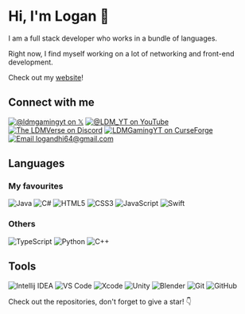 # Hi, I'm Logan 👋

I am a full stack developer who works in a bundle of languages.

Right now, I find myself working on a lot of networking and front-end development.

Check out my [website](https://logandhillon.github.io)!
  
## Connect with me

<a href="https://x.com/ldmgamingyt" target="blank"><img alt="@ldmgamingyt on 𝕏" src="https://img.shields.io/badge/@ldmgamingyt-black?logo=x&logoColor=white"></a>
<a href="https://www.youtube.com/@LDM_YT" target="blank"><img alt="@LDM_YT on YouTube" src="https://img.shields.io/badge/@LDM__YT-red?logo=youtube&logoColor=white"></a>
<a href="https://discord.gg/GsUqxzj" target="blank"><img alt="The LDMVerse on Discord" src="https://img.shields.io/badge/The_LDMVerse-blue?logo=discord&logoColor=white"></a>
<a href="https://curseforge.com/members/ldmgamingyt/projects"><img alt="LDMGamingYT on CurseForge" src="https://img.shields.io/badge/LDMGamingYT-Minecraft Mods-%23F16436?logo=curseforge&logoColor=white"></a>
<a href="mailto:logandhi64@gmail.com"><img alt="Email logandhi64@gmail.com" src="https://img.shields.io/badge/logandhi64@gmail.com-red?logo=gmail&logoColor=white"></a>
  
## Languages  

### My favourites

![Java](https://img.shields.io/badge/Java-brown?logo=intellijidea&logoColor=white)
![C#](https://img.shields.io/badge/C%23-%23512BD4?logo=csharp&logoColor=white)
![HTML5](https://img.shields.io/badge/HTML5-red?logo=html5&logoColor=white)
![CSS3](https://img.shields.io/badge/CSS3-blue?logo=css3&logoColor=white)
![JavaScript](https://img.shields.io/badge/JavaScript-yellow?logo=javascript&logoColor=white)
![Swift](https://img.shields.io/badge/Swift-%23F05138?logo=swift&logoColor=white)

### Others

![TypeScript](https://img.shields.io/badge/TypeScript-%233178C6?logo=typescript&logoColor=white)
![Python](https://img.shields.io/badge/Python-%233776AB?logo=python&logoColor=white)
![C++](https://img.shields.io/badge/C++-%2300599C?logo=cplusplus&logoColor=white)

## Tools

![Intellij IDEA](https://img.shields.io/badge/Intellij_IDEA-%23fd2859?logo=intellijidea&logoColor=white)
![VS Code](https://img.shields.io/badge/VS_Code-blue?logo=visualstudiocode&logoColor=white)
![Xcode](https://img.shields.io/badge/Xcode-blue?logo=xcode&logoColor=white)
![Unity](https://img.shields.io/badge/Unity-black?logo=unity&logoColor=white)
![Blender](https://img.shields.io/badge/Blender-orange?logo=blender&logoColor=white)
![Git](https://img.shields.io/badge/Git-%23F05032?logo=git&logoColor=white)
![GitHub](https://img.shields.io/badge/GitHub-%23181717?logo=github&logoColor=white)

Check out the repositories, don't forget to give a star! 👇
